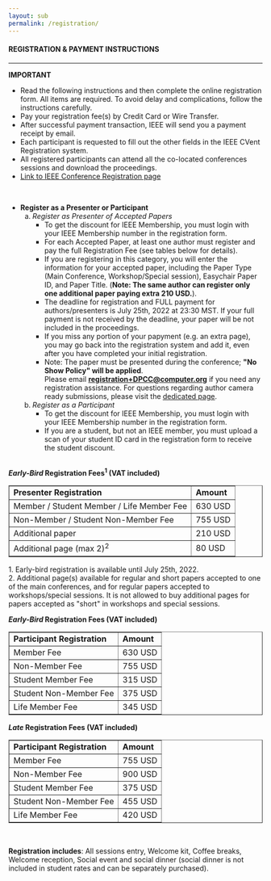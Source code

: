 ```yaml
---
layout: sub
permalink: /registration/
---
```


<h4>REGISTRATION & PAYMENT INSTRUCTIONS</h4>
<hr/>

<b>IMPORTANT</b>
<ul>
<li>	Read the following instructions and then complete the online registration form. All items are required. To avoid delay and complications, follow the instructions carefully.</li>
<li>	Pay your registration fee(s) by Credit Card or Wire Transfer.</li>
<li>	After successful payment transaction, IEEE will send you a payment receipt by email.</li>
<li>	Each participant is requested to fill out the other fields in the IEEE CVent Registration system.</li>
<li>	All registered participants can attend all the co-located conferences sessions and download the proceedings.</li>
<li>	<a href="https://cvent.me/RL9xyl" target=_new><u>Link to IEEE Conference Registration page</u></a></li>
</ul>
<br/>

<ul>

<li><b>Register as a Presenter or Participant</b><br/>
<ol type=a>
<li>	<i>Register as Presenter of Accepted Papers</i>
<ul>
<li>	To get the discount for IEEE Membership, you must login with your IEEE Membership number in the registration form.</li>
<li>	For each Accepted Paper, at least one author must register and pay the full Registration Fee (see tables below for details).</li>
<li>If you are registering in this category, you will enter the information for your accepted paper, including the Paper Type (Main Conference, Workshop/Special session), 
    Easychair Paper ID, and Paper Title. (<b>Note: The same author can register only one additional paper paying extra 210 USD.</b>).</li>
<li>The deadline for registration and FULL payment for authors/presenters is July 25th, 2022 at 23:30 MST. If your full payment is not received by the deadline, your paper will be not included in the proceedings.</li>
<li>If you miss any portion of your papyment (e.g. an extra page), you may go back into the registration system and add it, even after you have completed your initial registration.</li>
<li>Note: The paper must be presented during the conference; <b>"No Show Policy" will be applied</b>.<br/>
Please email <a href="mailto:registration+DPCC@computer.org"><b>registration+DPCC@computer.org</b></a> if you need any registration assistance. For questions regarding author camera ready submissions, please visit the <a href="http://cyber-science.org/2022/crs/" target=_new><u>dedicated page</u></a>.</li>
</ul>
</li>

<li>	<i>Register as a Participant</i>
<ul><li>	To get the discount for IEEE Membership, you must login with your IEEE Membership number in the registration form.
</li><li>	If you are a student, but not an IEEE member,  you must upload a scan of your student ID card in the registration form to receive the student discount.
</li></ul>
</li></ol>
</li>
<br/>

</ul>

<b><i>Early-Bird</i> Registration Fees<sup>1</sup> (VAT included)</b><br/>
<table border=1><tr><td>
<b>Presenter Registration</b></td><td>	<b>Amount</b>
</td></tr><tr><td>Member / Student Member / Life Member Fee	</td><td>630 USD
</td></tr><tr><td>Non-Member / Student Non-Member Fee	</td><td>755 USD
</td></tr><tr><td>Additional paper	</td><td>210 USD
</td></tr><tr><td>Additional page (max 2)<sup>2</sup>	</td><td>80 USD
</td></tr></table>
1. Early-bird registration is available until July 25th, 2022.<br/>
2. Additional page(s) available for regular and short papers accepted to one of the main conferences, and for regular papers accepted to workshops/special sessions. 
   It is not allowed to buy additional pages for papers accepted as "short" in workshops and special sessions.<br/>

<b><i>Early-Bird</i> Registration Fees (VAT included)</b><br/>
<table border=1><tr><td>
<b>Participant Registration</b></td><td>    <b>Amount</b>
</td></tr><tr><td>Member Fee    </td><td>630 USD
</td></tr><tr><td>Non-Member Fee    </td><td>755 USD
</td></tr><tr><td>Student Member Fee</td><td>315 USD
</td></tr><tr><td>Student Non-Member Fee</td><td>375 USD
</td></tr><tr><td>Life Member Fee    </td><td>345 USD
</td></tr></table>

<b><i>Late</i> Registration Fees (VAT included)</b><br/>
<table border=1><tr><td>
<b>Participant Registration</b></td><td>	<b>Amount</b>
</td></tr><tr><td>Member Fee	</td><td>755 USD
</td></tr><tr><td>Non-Member Fee	</td><td>900 USD
</td></tr><tr><td>Student Member Fee</td><td>375 USD
</td></tr><tr><td>Student Non-Member Fee</td><td>455 USD
</td></tr><tr><td>Life Member Fee	</td><td>420 USD
</td></tr></table><br/>

<b>Registration includes</b>: All sessions entry, Welcome kit, Coffee breaks, Welcome reception, Social event and social dinner 
(social dinner is not included in student rates and can be separately purchased).


